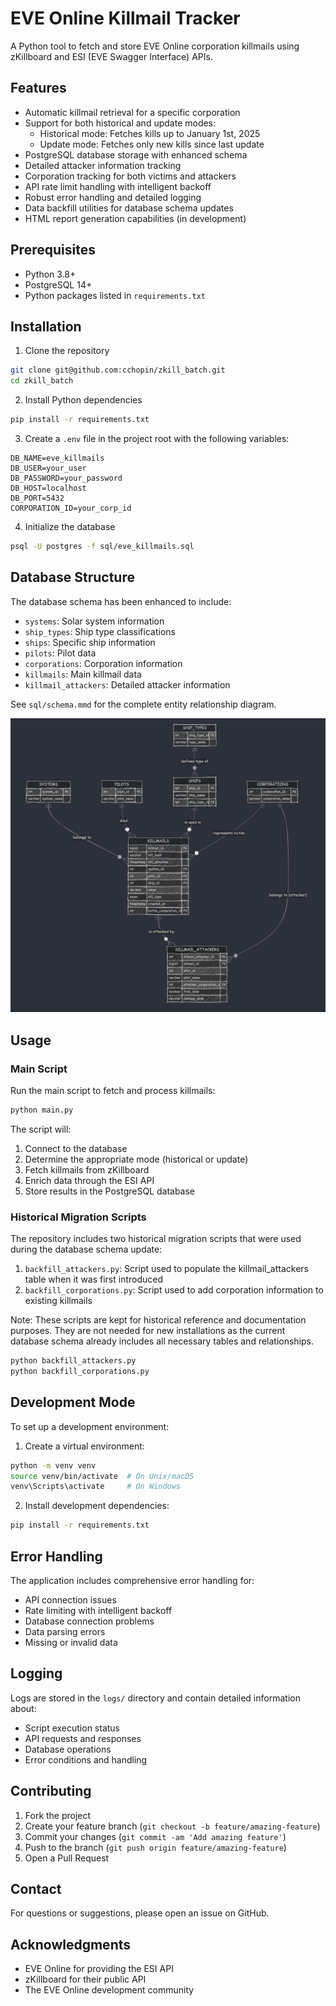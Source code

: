 # EVE Online Killmail Tracker

A Python tool to fetch and store EVE Online corporation killmails using zKillboard and ESI (EVE Swagger Interface) APIs.

## Features

- Automatic killmail retrieval for a specific corporation
- Support for both historical and update modes:
    - Historical mode: Fetches kills up to January 1st, 2025
    - Update mode: Fetches only new kills since last update
- PostgreSQL database storage with enhanced schema
- Detailed attacker information tracking
- Corporation tracking for both victims and attackers
- API rate limit handling with intelligent backoff
- Robust error handling and detailed logging
- Data backfill utilities for database schema updates
- HTML report generation capabilities (in development)

## Prerequisites

- Python 3.8+
- PostgreSQL 14+
- Python packages listed in `requirements.txt`

## Installation

1. Clone the repository
```bash
git clone git@github.com:cchopin/zkill_batch.git
cd zkill_batch
```

2. Install Python dependencies
```bash
pip install -r requirements.txt
```

3. Create a `.env` file in the project root with the following variables:
```plaintext
DB_NAME=eve_killmails
DB_USER=your_user
DB_PASSWORD=your_password
DB_HOST=localhost
DB_PORT=5432
CORPORATION_ID=your_corp_id
```

4. Initialize the database
```bash
psql -U postgres -f sql/eve_killmails.sql
```

## Database Structure

The database schema has been enhanced to include:

- `systems`: Solar system information
- `ship_types`: Ship type classifications
- `ships`: Specific ship information
- `pilots`: Pilot data
- `corporations`: Corporation information
- `killmails`: Main killmail data
- `killmail_attackers`: Detailed attacker information

See `sql/schema.mmd` for the complete entity relationship diagram.

![model.png](sql/model.png)

## Usage

### Main Script

Run the main script to fetch and process killmails:
```bash
python main.py
```

The script will:
1. Connect to the database
2. Determine the appropriate mode (historical or update)
3. Fetch killmails from zKillboard
4. Enrich data through the ESI API
5. Store results in the PostgreSQL database

### Historical Migration Scripts

The repository includes two historical migration scripts that were used during the database schema update:

1. `backfill_attackers.py`: Script used to populate the killmail_attackers table when it was first introduced
2. `backfill_corporations.py`: Script used to add corporation information to existing killmails

Note: These scripts are kept for historical reference and documentation purposes. They are not needed for new installations as the current database schema already includes all necessary tables and relationships.

```bash
python backfill_attackers.py
python backfill_corporations.py
```

## Development Mode

To set up a development environment:

1. Create a virtual environment:
```bash
python -m venv venv
source venv/bin/activate  # On Unix/macOS
venv\Scripts\activate     # On Windows
```

2. Install development dependencies:
```bash
pip install -r requirements.txt
```

## Error Handling

The application includes comprehensive error handling for:
- API connection issues
- Rate limiting with intelligent backoff
- Database connection problems
- Data parsing errors
- Missing or invalid data

## Logging

Logs are stored in the `logs/` directory and contain detailed information about:
- Script execution status
- API requests and responses
- Database operations
- Error conditions and handling

## Contributing

1. Fork the project
2. Create your feature branch (`git checkout -b feature/amazing-feature`)
3. Commit your changes (`git commit -am 'Add amazing feature'`)
4. Push to the branch (`git push origin feature/amazing-feature`)
5. Open a Pull Request

## Contact

For questions or suggestions, please open an issue on GitHub.

## Acknowledgments

- EVE Online for providing the ESI API
- zKillboard for their public API
- The EVE Online development community

